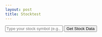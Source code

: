 ```yaml
---
layout: post
title: Stocktest
---
```


<div id="stock-container">
    <div id="stock-history"></div>
    <input type="text" id="user-input" placeholder="Type your stock symbol (e.g., TSLA)">
    <button id="send-button">Get Stock Data</button>
</div>

<script>
    document.addEventListener('DOMContentLoaded', (event) => {
        document.getElementById('send-button').addEventListener('click', getStockData);

        async function getStockData() {
            const userInput = document.getElementById('user-input').value.trim().toUpperCase();
            const stockHistory = document.getElementById('stock-history');

            // Display user's input
            stockHistory.innerHTML += `<div>Symbol: ${userInput}</div>`;

            try {
                const response = await fetch(`https://stocktify.stu.nighthawkcodingsociety.com/api/stockdata?symbol=${userInput}`, {
                    method: 'GET',
                    mode: 'cors' // Add this line to enable CORS
                });

                const jsonData = await response.json();

                // Extract meta data
                const metaData = jsonData["Meta Data"];
                const lastRefreshed = metaData["3. Last Refreshed"];
                const dailyData = jsonData["Time Series (Daily)"][lastRefreshed];

                stockHistory.innerHTML += `<div>Last Refreshed: ${lastRefreshed}</div>`;
                stockHistory.innerHTML += `<div>Open: ${dailyData["1. open"]}</div>`;
                stockHistory.innerHTML += `<div>High: ${dailyData["2. high"]}</div>`;
                stockHistory.innerHTML += `<div>Low: ${dailyData["3. low"]}</div>`;
                stockHistory.innerHTML += `<div>Close: ${dailyData["4. close"]}</div>`;
                stockHistory.innerHTML += `<div>Volume: ${dailyData["6. volume"]}</div>`;

            } catch (error) {
                stockHistory.innerHTML += `<div>Error: ${error.message}</div>`;
            }
        }
    });
</script>
